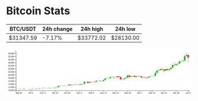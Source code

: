 # Bitcoin Stats

BTC/USDT|24h change|24h high|24h low|
|---|---|---|---|
|$31347.59|-7.17%|$33772.02|$28130.00|

<img src="./chart.svg">
